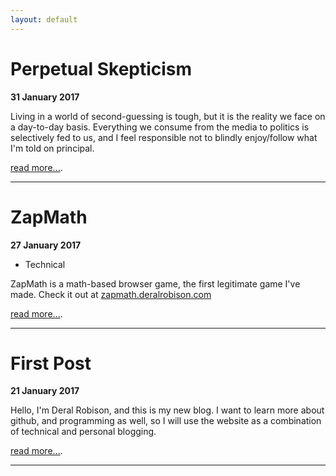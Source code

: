 ```yaml
---
layout: default
---
```


# [](#header-1)Perpetual Skepticism

**31 January 2017**

Living in a world of second-guessing is tough, but it is the reality we face
on a day-to-day basis. Everything we consume from the media to politics is 
selectively fed to us, and I feel responsible not to blindly enjoy/follow 
what I'm told on principal.

[read more...](OP-Post.md).

* * *

# [](#header-1)ZapMath

**27 January 2017** 

*  Technical

ZapMath is a math-based browser game, the first legitimate game I've made.
Check it out at [zapmath.deralrobison.com](http://zapmath.deralrobison.com/)

[read more...](ZapPost.md).

* * *

# [](#header-1)First Post

**21 January 2017**

Hello, I'm Deral Robison, and this is my new blog. I want to learn more about github, 
and programming as well, so I will use the website as a combination of technical and 
personal blogging.

[read more...](first-post.md).

* * *


